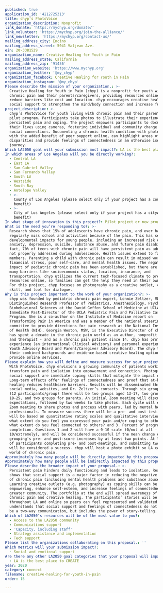 ```yaml
---
published: true
application_id: '4212725313'
title: chyp's PhotoVoice
organization_description: Nonprofit
link_donate: 'https://mychyp.org/donate/'
link_volunteer: 'https://mychyp.org/join-the-alliance/'
link_newsletter: 'https://mychyp.org/contact-us/'
mailing_address_city: Encino
mailing_address_street: 5041 Valjean Ave.
ein: 20-3381529
organization_name: Creative Healing for Youth in Pain
mailing_address_state: California
mailing_address_zip: '91436'
organization_website: 'https://www.mychyp.org'
organization_twitter: '@my_chyp'
organization_facebook: Creative Healing for Youth in Pain
organization_instagram: '@my_chyp'
Please describe the mission of your organization.: >-
  Creative Healing for Youth in Pain (chyp) is a nonprofit for youth with
  chronic pain and their parents/caregivers, providing resources online to
  reduce barriers like cost and location. chyp encourages creative healing and
  social support to strengthen the mind/body connection and increase function. 
project_description: >-
  chyp’s PhotoVoice for youth living with chronic pain and their parents is a
  pilot program. Participants take photos to illustrate their experience with
  persistent pain and coping. The project empowers participants to document
  their lives using cameras, fostering individual and community change through
  social connections. Documenting a chronic health condition with photography,
  with the added benefit of peer support online, can highlight areas of health
  disparities and provide feelings of connectedness in an otherwise isolating
  journey.
Which LA2050 goal will your submission most impact?: LA is the best place to CONNECT
In which areas of Los Angeles will you be directly working?:
  - Central LA
  - East LA
  - San Gabriel Valley
  - San Fernando Valley
  - South LA
  - Westside
  - South Bay
  - Antelope Valley
  - >-
    County of Los Angeles (please select only if your project has a countywide
    benefit)
  - >-
    City of Los Angeles (please select only if your project has a citywide
    benefit)
In what stage of innovation is this project?: Pilot project or new program (testing or implementing a new idea)
What is the need you’re responding to?: >-
  Research shows that 15% of adolescents have chronic pain, and over half
  regularly miss school and activities because of the pain. This has serious
  developmental impacts for young people, including an increased risk of
  anxiety, depression, suicide, substance abuse, and future pain disability. In
  fact, 70% of teens with chronic pain will have persistent pain as adults if
  not properly addressed during adolescence. Health issues extend to family
  members. Parenting a child with chronic pain can result in missed work,
  financial stress, poor self-care, and mental health issues. The negative
  impact of pediatric chronic pain has been established, but there are still
  many barriers like socioeconomic status, location, insurance, and
  transportation. chyp utilizes the current tech-focused climate to provide
  resources online, so families can get the help they need in their own homes.
  For this project, chyp focuses on photography as a creative outlet, coping
  skill, and tool for dialogue. 
Why is this project important to the work of your organization?: >-
  chyp was founded by pediatric chronic pain expert, Lonnie Zeltzer, MD, a
  Distinguished Research Professor of Pediatrics, Anesthesiology, Psychiatry and
  Biobehavioral Sciences at the David Geffen School of Medicine at UCLA and
  Immediate Past-Director of the UCLA Pediatric Pain and Palliative Care
  Program. She is a co-author on the Institute of Medicine report on
  Transforming Pain in America and was a member of the national steering
  committee to provide directions for pain research at the National Institutes
  of Health (NIH). Georgia Weston, MSW, is the Executive Director of chyp and
  has spent a decade in the chronic pain world as an author, nonprofit Director,
  and therapist - and as a chronic pain patient since 14. chyp has professional
  experience (an international Clinical Advisory) and personal experience (a
  Youth Advisory Board and Parent/Caregiver Advisory Board). The chyp team uses
  their combined backgrounds and evidence-based creative healing options to
  provide online services.
Please explain how you will define and measure success for your project.: >-
  With PhotoVoice, chyp envisions a growing community of patients working to
  transform pain and isolation into empowerment and connection. Photography and
  social support are immediate coping skills that mitigate the impact of pain.
  Long-term effects offer feelings of connectedness and proof that at-home
  healing reduces healthcare barriers. Results will be disseminated through
  social media, websites, and Dr. Zeltzer’s contacts. Through six group cycles
  (12 participants/group) there will be two groups aged 13-17, two groups aged
  18-25, and two groups for parents. An initial Zoom meeting will discuss
  expectations, followed by two weeks to take photos. Each cycle will end with a
  Zoom meeting to share photos and process with peers, led by mental health
  professionals. To measure success there will be a pre- and post-test. Outcomes
  will be based on quantitative rating scales and qualitative interviews: 1. To
  what extent do you feel you expressed your pain and/or coping to others? 2. To
  what extent do you feel connected to others? and 3. Percent of program
  completion. Questions 1 and 2 will have a 0-10 scale (0/not at all -
  10/extremely), and will be considered successful if the mean change of the age
  grouping’s pre- and post-score increases by at least two points. At least 65%
  of participants completing pre- and post-meetings, and submitting two photos,
  will be considered a success. chyp will host a photo exhibit so LA can see the
  world of chronic pain.
Approximately how many people will be directly impacted by this proposal?: '72'
Approximately how many people will be indirectly impacted by this proposal?: '720'
Please describe the broader impact of your proposal.: >-
  Persistent pain hinders daily functioning and leads to isolation. Research
  shows that social support is a major factor in reducing the negative effects
  of chronic pain (including mental health problems and substance abuse).
  Learning creative outlets (e.g. photography) as coping skills can be
  empowering, enhance self-esteem, and increase feelings of connectedness to a
  greater community. The portfolio at the end will spread awareness of pediatric
  chronic pain and creative healing. The participants’ stories will be carried
  throughout LA and online so peers can feel represented and validated. chyp
  understands that social support and feelings of connectedness do not have to
  be a two-way communication, but includes the power of story-telling.
Which of LA2050’s resources will be of the most value to you?:
  - Access to the LA2050 community
  - Communications support
  - 'Capacity, including staff'
  - Strategy assistance and implementation
  - Tech support
Please list the organizations collaborating on this proposal.: ''
Which metrics will your submission impact?:
  - Social and emotional support
Are there any other LA2050 goal categories that your proposal will impact?:
  - LA is the best place to CREATE
year: 2020
category: connect
filename: creative-healing-for-youth-in-pain
order: 15

---
```


